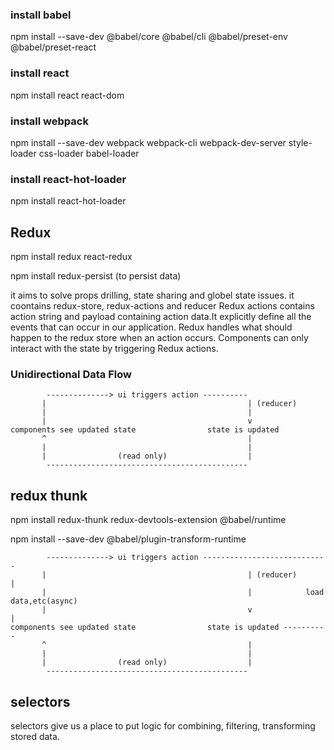 ### install babel

npm install --save-dev @babel/core @babel/cli @babel/preset-env @babel/preset-react

### install react

npm install react react-dom

### install webpack

npm install --save-dev webpack webpack-cli webpack-dev-server style-loader css-loader babel-loader

### install react-hot-loader

npm install react-hot-loader

## Redux

npm install redux react-redux

npm install redux-persist (to persist data)

it aims to solve props drilling, state sharing and globel state issues.
it coontains redux-store, redux-actions and reducer
Redux actions contains action string and payload containing action data.It explicitly define all the events that can occur in our application.
Redux handles what should happen to the redux store when an action occurs.
Components can only interact with the state by triggering Redux actions.

### Unidirectional Data Flow

            --------------> ui triggers action ----------
           |                                             | (reducer)
           |                                             |
           |                                             v
    components see updated state                state is updated
           ^                                             |
           |                                             |
           |                (read only)                  |
            ---------------------------------------------

## redux thunk

npm install redux-thunk redux-devtools-extension @babel/runtime

npm install --save-dev @babel/plugin-transform-runtime

            --------------> ui triggers action ----------------------------
           |                                             | (reducer)       |
           |                                             |            load data,etc(async)
           |                                             v                 |
    components see updated state                state is updated ----------
           ^                                             |
           |                                             |
           |                (read only)                  |
            ---------------------------------------------

## selectors

selectors give us a place to put logic for combining, filtering, transforming stored data.
